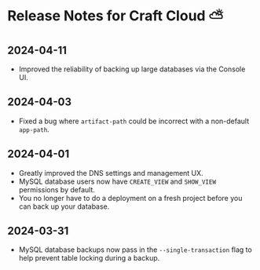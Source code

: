 # Release Notes for Craft Cloud  ⛅️

## 2024-04-11

- Improved the reliability of backing up large databases via the Console UI.

## 2024-04-03

- Fixed a bug where `artifact-path` could be incorrect with a non-default `app-path`.

## 2024-04-01

- Greatly improved the DNS settings and management UX. 
- MySQL database users now have `CREATE_VIEW` and `SHOW_VIEW` permissions by default.
- You no longer have to do a deployment on a fresh project before you can back up your database.

## 2024-03-31

- MySQL database backups now pass in the `--single-transaction` flag to help prevent table locking during a backup. 
